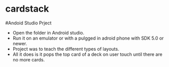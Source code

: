 # cardstack

#Andoid Studio Prject
* Open the folder in Android studio. 
* Run it on an emulator or with a pulgged in adroid phone with SDK 5.0 or newer. 
* Project was to teach the different types of layouts. 
* All it does is it pops the top card of a deck on user touch until there are no more cards.
